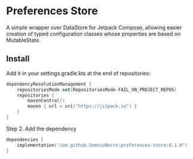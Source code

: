 # Preferences Store

A simple wrapper over DataStore for Jetpack Compose, allowing easier creation of typed configuration classes whose properties are based on MutableState.

## Install

Add it in your settings.gradle.kts at the end of repositories:

```kotlin
dependencyResolutionManagement {
    repositoriesMode.set(RepositoriesMode.FAIL_ON_PROJECT_REPOS)
    repositories {
        mavenCentral()
        maven { url = uri("https://jitpack.io") }
    }
}
 ```

Step 2. Add the dependency

```kotlin
dependencies {
    implementation("com.github.SomnioNocte:preferences-store:0.1.0")
}
```